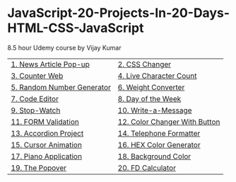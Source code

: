 # JavaScript-20-Projects-In-20-Days-HTML-CSS-JavaScript
8.5 hour Udemy course by Vijay Kumar

<table>
  <tr>
    <td><a href="./01.%20News%20Article%20Pop-up">1. News Article Pop-up</a></td>
    <td><a href="https://your-username.github.io/your-repo/CSS-Changer/">2. CSS Changer</a></td>
  </tr>
  <tr>
    <td><a href="https://your-username.github.io/your-repo/Counter-Web/">3. Counter Web</a></td>
    <td><a href="https://your-username.github.io/your-repo/Live-Character-Count/">4. Live Character Count</a></td>
  </tr>
  <tr>
    <td><a href="https://your-username.github.io/your-repo/Random-Number-Generator/">5. Random Number Generator</a></td>
    <td><a href="https://your-username.github.io/your-repo/Weight-Converter/">6. Weight Converter</a></td>
  </tr>
  <tr>
    <td><a href="https://your-username.github.io/your-repo/Code-Editor/">7. Code Editor</a></td>
    <td><a href="https://your-username.github.io/your-repo/Day-of-the-Week/">8. Day of the Week</a></td>
  </tr>
  <tr>
    <td><a href="https://your-username.github.io/your-repo/Stop-Watch/">9. Stop-Watch</a></td>
    <td><a href="https://your-username.github.io/your-repo/Write-a-Message/">10. Write-a-Message</a></td>
  </tr>
  <tr>
    <td><a href="https://your-username.github.io/your-repo/Form-Validation/">11. FORM Validation</a></td>
    <td><a href="https://your-username.github.io/your-repo/Color-Changer-With-Button/">12. Color Changer With Button</a></td>
  </tr>
  <tr>
    <td><a href="https://your-username.github.io/your-repo/Accordion-Project/">13. Accordion Project</a></td>
    <td><a href="https://your-username.github.io/your-repo/Telephone-Formatter/">14. Telephone Formatter</a></td>
  </tr>
  <tr>
    <td><a href="https://your-username.github.io/your-repo/Cursor-Animation/">15. Cursor Animation</a></td>
    <td><a href="https://your-username.github.io/your-repo/HEX-Color-Generator/">16. HEX Color Generator</a></td>
  </tr>
  <tr>
    <td><a href="https://your-username.github.io/your-repo/Piano-Application/">17. Piano Application</a></td>
    <td><a href="https://your-username.github.io/your-repo/Background-Color/">18. Background Color</a></td>
  </tr>
  <tr>
    <td><a href="https://your-username.github.io/your-repo/The-Popover/">19. The Popover</a></td>
    <td><a href="https://your-username.github.io/your-repo/FD-Calculator/">20. FD Calculator</a></td>
  </tr>
</table>


